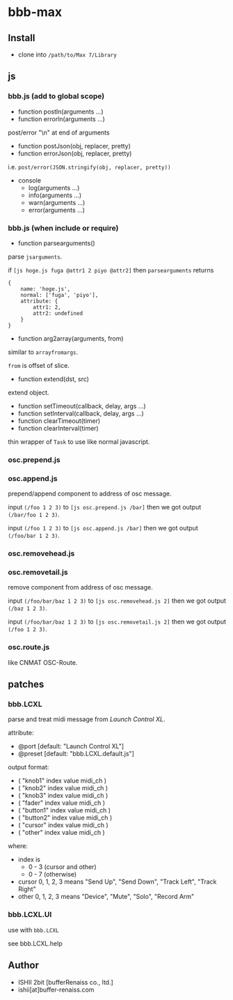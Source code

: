 # bbb-max

## Install

* clone into `/path/to/Max 7/Library`

## js

### bbb.js (add to global scope)

* function postln(arguments ...)
* function errorln(arguments ...)

post/error "\n" at end of arguments

* function postJson(obj, replacer, pretty)
* function errorJson(obj, replacer, pretty)

i.e. `post/error(JSON.stringify(obj, replacer, pretty))`

* console
    * log(arguments ...)
    * info(arguments ...)
    * warn(arguments ...)
    * error(arguments ...)

### bbb.js (when include or require)

* function parsearguments()

parse `jsarguments`.

if `[js hoge.js fuga @attr1 2 piyo @attr2]` then `parsearguments` returns

```
{
    name: 'hoge.js',
    normal: ['fuga', 'piyo'],
    attribute: {
        attr1: 2,
        attr2: undefined
    }
}
```

* function arg2array(arguments, from)

similar to `arrayfromargs`.

`from` is offset of slice.

* function extend(dst, src)

extend object.

* function setTimeout(callback, delay, args ...)
* function setInterval(callback, delay, args ...)
* function clearTimeout(timer)
* function clearInterval(timer)

thin wrapper of `Task` to use like normal javascript.

### osc.prepend.js
### osc.append.js

prepend/append component to address of osc message.

input `(/foo 1 2 3)` to `[js osc.prepend.js /bar]` then we got output `(/bar/foo 1 2 3)`.

input `(/foo 1 2 3)` to `[js osc.append.js /bar]` then we got output `(/foo/bar 1 2 3)`.

### osc.removehead.js
### osc.removetail.js

remove component from address of osc message.

input `(/foo/bar/baz 1 2 3)` to `[js osc.removehead.js 2]` then we got output `(/baz 1 2 3)`.

input `(/foo/bar/baz 1 2 3)` to `[js osc.removetail.js 2]` then we got output `(/foo 1 2 3)`.

### osc.route.js

like CNMAT OSC-Route.

## patches

### bbb.LCXL

parse and treat midi message from *Launch Control XL*.

attribute:

* @port [default: "Launch Control XL"]
* @preset [default: "bbb.LCXL.default.js"]

output format:

* ( "knob1" index value midi_ch )
* ( "knob2" index value midi_ch )
* ( "knob3" index value midi_ch )
* ( "fader" index value midi_ch )
* ( "button1" index value midi_ch )
* ( "button2" index value midi_ch )
* ( "cursor" index value midi_ch )
* ( "other" index value midi_ch )

where:
* index is
    * 0 - 3 (cursor and other)
    * 0 - 7 (otherwise)
* cursor 0, 1, 2, 3 means "Send Up", "Send Down", "Track Left", "Track Right"
* other 0, 1, 2, 3 means "Device", "Mute", "Solo", "Record Arm"

### bbb.LCXL.UI

use with `bbb.LCXL`

see bbb.LCXL.help
## Author

* ISHII 2bit [bufferRenaiss co., ltd.]
* ishii[at]buffer-renaiss.com
